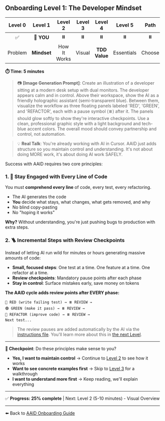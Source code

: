 ## Onboarding Level 1: The Developer Mindset

| Level 0 |   Level 1   |   Level 2    | Level 3 |    Level 4    |  Level 5   |  Path  | Start |
| :-----: | :---------: | :----------: | :-----: | :-----------: | :--------: | :----: | :---: |
|   ✅    | 📍 **YOU**  |      ⏸️      |   ⏸️    |      ⏸️       |     ⏸️     |   ⏸️   |  ⏸️   |
| Problem | **Mindset** | How It Works | Visual  | **TDD Value** | Essentials | Choose | Setup |

**⏱️ Time: 5 minutes**

> 📷 **[Image Generation Prompt]**: Create an illustration of a developer sitting at a modern desk setup with dual monitors. The developer appears calm and in control. Above their workspace, show the AI as a friendly holographic assistant (semi-transparent blue). Between them, visualize the workflow as three floating panels labeled 'RED', 'GREEN', and 'REFACTOR', each with a pause symbol (⏸️) after it. The panels should glow softly to show they're interactive checkpoints. Use a clean, professional graphic style with a light background and tech-blue accent colors. The overall mood should convey partnership and control, not automation.

> 💡 **Real Talk**: You're already working with AI in Cursor. AAID just adds structure so you maintain control and understanding. It's not about doing MORE work, it's about doing AI work SAFELY.

Success with AAID requires two core principles:

### 1. 🧠 Stay Engaged with Every Line of Code

You must **comprehend every line** of code, every test, every refactoring.

- The AI generates the code
- **You** decide what stays, what changes, what gets removed, and why
- No blind copy-pasting
- No "hoping it works"

**Why?** Without understanding, you're just pushing bugs to production with extra steps.

### 2. 🪜 Incremental Steps with Review Checkpoints

Instead of letting AI run wild for minutes or hours generating massive amounts of code:

- **Small, focused steps**: One test at a time. One feature at a time. One refactor at a time.
- **Review checkpoints**: Mandatory pause points after each phase
- **Stay in control**: Surface mistakes early, save money on tokens

**The AAID cycle adds review points after EVERY phase:**

```
🔴 RED (write failing test) → ⏸️ REVIEW →
🟢 GREEN (make it pass) → ⏸️ REVIEW →
🧼 REFACTOR (improve code) → ⏸️ REVIEW →
Next test...
```

> The review pauses are added automatically by the AI via the [instructions file](../../../rules/aaid/aaid-development-rules.mdc). You'll learn more about this in [the next Level](./2.md).

---

**🛑 Checkpoint**: Do these principles make sense to you?

- **Yes, I want to maintain control** → Continue to [Level 2](./2.md) to see how it works
- **Want to see concrete examples first** → Skip to [Level 3](./3.md) for a walkthrough
- **I want to understand more first** → Keep reading, we'll explain everything

---

✅ **Progress: 25% complete** | Next: Level 2 (5-10 minutes) - Visual Overview

---

⬅️ Back to [AAID Onboarding Guide](../guide.md)
